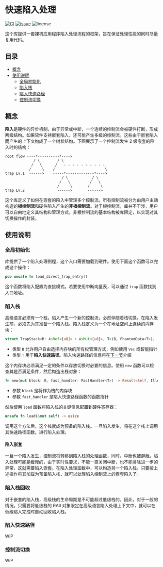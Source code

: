 ﻿# 快速陷入处理

[![CI](https://github.com/YdrMaster/fast-trap/actions/workflows/workflow.yml/badge.svg?branch=main)](https://github.com/YdrMaster/fast-trap/actions)
[![issue](https://img.shields.io/github/issues/YdrMaster/fast-trap)](https://github.com/YdrMaster/fast-trap/issues)
![license](https://img.shields.io/github/license/YdrMaster/fast-trap)

这个库提供一套裸机应用程序陷入处理流程的框架，旨在保证处理性能的同时尽量复用代码。

## 目录

- [概念](#概念)
- [使用说明](#使用说明)
  - [全局初始化](#全局初始化)
  - [陷入栈](#陷入栈)
  - [陷入快速路径](#陷入快速路径)
  - [控制流切换](#控制流切换)

## 概念

**陷入**是硬件的异步机制，由于异常或中断，一个连续的控制流会被硬件打断，形成两级结构。如果软件支持嵌套陷入，还可能产生多级的控制流。这些由于嵌套陷入而产生的上下文构成了一个树状结构。下图展示了一个控制流发生 2 级嵌套的陷入时的结构：

```plaintext
root flow ----*----------*---->
             / \        / \
            /   \      /   - - - - - - - - - -
           /     \    /                       \
trap Lv.1  ------>    -----*-------------*---->
                          / \           / \
                         /   \         /   \
                        /     \       /     \
trap Lv.2               ------>       ------>
```

这个库定义了如何在嵌套的陷入中管理多个控制流。所有控制流被分为由用户主动构造的**根控制流**和硬件陷入产生的**非根控制流**。对于根控制流，库并不干涉，用户可以自由地定义其结构和管理方式。非根控制流的基本结构被库限定，以实现对其切换操作的封装。

## 使用说明

### 全局初始化

库提供了一个陷入处理例程，这个入口需要加载到硬件。使用下面这个函数可以完成这个操作：

```rust
pub unsafe fn load_direct_trap_entry()
```

这个函数将陷入配置为直接模式。若要使用中断向量表，可以通过 `trap` 函数找到入口地址。

### 陷入栈

高级语言必须有一个栈，陷入产生一个新的控制流，必然伴随着栈切换。在陷入发生前，必须先为其准备一个陷入栈。陷入栈定义为一个在地址空间上连续的内存块：

```rust
struct TrapStack<B: AsRef<[u8]> + AsMut<[u8]>, T>(B, PhantomData<T>);
```

- 类型 `B` 允许用户自由选择内存块的所有权管理方式，例如使用 `Vec` 或智能指针
- 类型 `T` 用于**陷入快速路径**。陷入快速路径的信息将在[下一节](#陷入快速路径)介绍

这个内存块必须满足一定的条件以存放切换时必要的信息。使用 `new` 函数可以检查其是否满足条件，然后构造出栈对象：

```rust
fn new(mut block: B, fast_handler: FastHandler<T>) -> Result<Self, IllegalStack>
```

- 参数 `block` 是将作为栈的内存块
- 参数 `fast_handler` 是陷入快速路径函数的函数指针

然后使用 `load` 函数将陷入栈的关键信息配置到硬件寄存器：

```rust
unsafe fn load(&mut self) -> usize
```

调用这个方法后，这个栈就成为预备的陷入栈。一旦陷入发生，将在这个栈上调用其快速路径函数，进行陷入处理。

#### 陷入嵌套

一旦一个陷入发生，控制流将转移到陷入栈的处理函数，同时，中断也被屏蔽。陷入处理可能是缓慢的，由于实时性要求，不能一直关闭中断，也不能排除进一步的异常，这就需要陷入嵌套。在陷入处理函数中，可以构造另一个陷入栈。只要按上述操作将其加载为预备陷入栈，就可以处理陷入控制流上的嵌套陷入了。

### 陷入栈回收

对于嵌套的陷入栈，高级栈的生命周期是不可能超过低级栈的。因此，对于一般的情况，只需要将低级栈的 RAII 对象限定在高级语言陷入处理上下文中，就可以在低级陷入完成时自动回收陷入栈。

### 陷入快速路径

WIP

### 控制流切换

WIP
